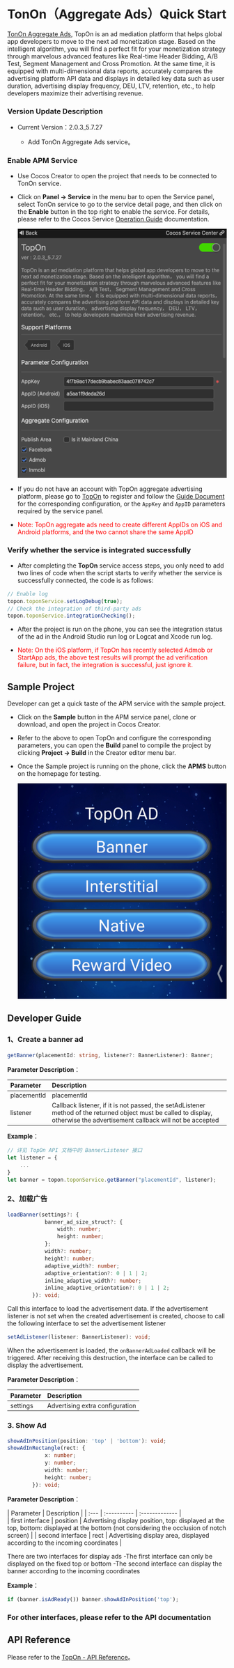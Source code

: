 # TonOn（Aggregate Ads）Quick Start

[TonOn Aggregate Ads](https://www.toponad.com), TopOn is an ad mediation platform that helps global app developers to move to the next ad monetization stage. Based on the intelligent algorithm, you will find a perfect fit for your monetization strategy through marvelous advanced features like Real-time Header Bidding, A/B Test, Segment Management and Cross Promotion. At the same time, it is equipped with multi-dimensional data reports, accurately compares the advertising platform API data and displays in detailed key data such as user duration, advertising display frequency, DEU, LTV, retention, etc., to help developers maximize their advertising revenue.

### Version Update Description

- Current Version：2.0.3_5.7.27 

    - Add TonOn Aggregate Ads service。

### Enable APM Service

- Use Cocos Creator to open the project that needs to be connected to TonOn service.

- Click on **Panel -> Service** in the menu bar to open the Service panel, select TonOn service to go to the service detail page, and then click on the **Enable** button in the top right to enable the service. For details, please refer to the Cocos Service [Operation Guide](./index.md#usage) documentation.

  ![](toponad/toponad-panel.png)

- If you do not have an account with TopOn aggregate advertising platform, please go to [TopOn](https://app.toponad.com/#/register) to register and follow the [Guide Document](https://docs.toponad.com/#/en-us/android/GetStarted/TopOn_Get_Started) for the corresponding configuration, or the `AppKey` and `AppID` parameters required by the service panel.

* <font color="red">Note: TopOn aggregate ads need to create different AppIDs on iOS and Android platforms, and the two cannot share the same AppID</font>


### Verify whether the service is integrated successfully

- After completing the **TopOn** service access steps, you only need to add two lines of code when the script starts to verify whether the service is successfully connected, the code is as follows:

```ts
// Enable log
topon.toponService.setLogDebug(true);
// Check the integration of third-party ads
topon.toponService.integrationChecking();

```

- After the project is run on the phone, you can see the integration status of the ad in the Android Studio run log or Logcat and Xcode run log.

* <font color="red">Note: On the iOS platform, if TopOn has recently selected Admob or StartApp ads, the above test results will prompt the ad verification failure, but in fact, the integration is successful, just ignore it.</font>

## Sample Project

Developer can get a quick taste of the APM service with the sample project.

- Click on the **Sample** button in the APM service panel, clone or download, and open the project in Cocos Creator.

- Refer to the above to open TopOn and configure the corresponding parameters, you can open the **Build** panel to compile the project by clicking **Project -> Build** in the Creator editor menu bar.

- Once the Sample project is running on the phone, click the **APMS** button on the homepage for testing.

  ![](toponad/toponad-sample.png)

## Developer Guide

### 1、Create a banner ad

```ts
getBanner(placementId: string, listener?: BannerListener): Banner;
```

**Parameter Description**：

| Parameter | Description | 
| :---------- | :------------- |  
|  placementId | placementId | 
|  listener | Callback listener, if it is not passed, the setAdListener method of the returned object must be called to display, otherwise the advertisement callback will not be accepted | 

**Example**：

```js
// 详见 TopOn API 文档中的 BannerListener 接口
let listener = {
    ...
}
let banner = topon.toponService.getBanner("placementId", listener);
```

### 2、加载广告
```ts
loadBanner(settings?: {
            banner_ad_size_struct?: {
                width: number;
                height: number;
            };
            width?: number;
            height?: number;
            adaptive_width?: number;
            adaptive_orientation?: 0 | 1 | 2;
            inline_adaptive_width?: number;
            inline_adaptive_orientation?: 0 | 1 | 2;
        }): void;
```

Call this interface to load the advertisement data. If the advertisement listener is not set when the created advertisement is created, choose to call the following interface to set the advertisement listener

```ts
setAdListener(listener: BannerListener): void;
```

When the advertisement is loaded, the `onBannerAdLoaded` callback will be triggered. After receiving this destruction, the interface can be called to display the advertisement.

**Parameter Description**：

| Parameter | Description | 
| :---------- | :------------- |  
|  settings | Advertising extra configuration | 

### 3. Show Ad
```ts
showAdInPosition(position: 'top' | 'bottom'): void;
showAdInRectangle(rect: {
            x: number;
            y: number;
            width: number;
            height: number;
        }): void;
```

**Parameter Description**：

| Parameter | Description | 
| :--- | :---------- | :------------- |  
| first interface |  position | Advertising display position, top: displayed at the top, bottom: displayed at the bottom (not considering the occlusion of notch screen) | 
| second interface |  rect | Advertising display area, displayed according to the incoming coordinates | 

There are two interfaces for display ads
-The first interface can only be displayed on the fixed top or bottom
-The second interface can display the banner according to the incoming coordinates

**Example**：
```ts
if (banner.isAdReady()) banner.showAdInPosition('top');
```

### For other interfaces, please refer to the API documentation


## API Reference

Please refer to the [TopOn - API Reference](https://service.cocos.com/document/api/modules/topon.html)。
